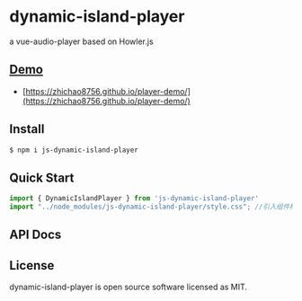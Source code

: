 # dynamic-island-player

a vue-audio-player based on Howler.js
## [Demo](https://zhichao8756.github.io/player-demo/)
* [https://zhichao8756.github.io/player-demo/](https://zhichao8756.github.io/player-demo/)
## Install

```bash
$ npm i js-dynamic-island-player
```
## Quick Start
```javascript
import { DynamicIslandPlayer } from 'js-dynamic-island-player'
import "../node_modules/js-dynamic-island-player/style.css"; //引入组件样式


```
## API Docs



## License

dynamic-island-player is open source software licensed as MIT.
